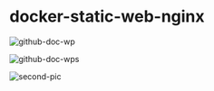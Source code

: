# docker-static-web-nginx

![github-doc-wp](https://user-images.githubusercontent.com/63511472/130120637-6cc66983-71f4-4807-8187-2a07e092faa1.PNG)

![github-doc-wps](https://user-images.githubusercontent.com/63511472/130121270-93369e44-8f0c-4e53-a1d2-4054bd67d8ed.PNG)

![second-pic](https://user-images.githubusercontent.com/63511472/130121923-167826e2-a259-4716-bb30-d3bfb3a04d1b.PNG)
